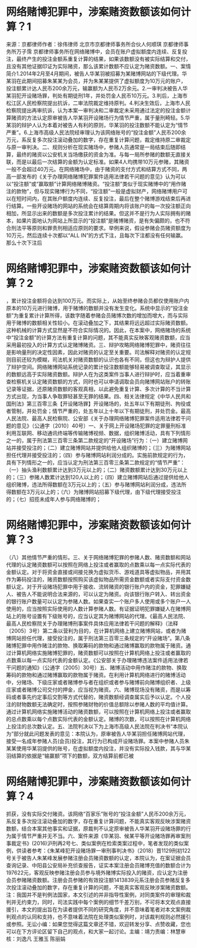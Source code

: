 # 网络赌博犯罪中，涉案赌资数额该如何计算？1

来源：京都律师作者：徐伟律师 北京市京都律师事务所合伙人何顺琪 京都律师事务所万子霈 京都律师事务所在网络赌博中，会员在账户虚拟额度内连续、反复投注，最终产生的投注金额系重复计算的结果，如果该数额没有被实际结算和交付，且没有其他证据印证为实际赌资，那么该累计数额不应认定为赌资数额。一、案情简介1.2014年2月至4月期间，被告人华某羽被招募为某赌博网站的下级代理。华某羽在此期间招募朱某某为会员，并为朱某某提供了虚拟额度为10万元的账户，投注额累计达人民币200余万元，输赢额为人民币2万余元。2.一审判决被告人华某羽犯开设赌场罪，判处有期徒刑1年，并处罚金人民币10万元。3.判后，上海市松江区人民检察院提出抗诉，二审法院裁定维持原判。4.判决生效后，上海市人民检察院提出再审抗诉，认为本案一审判决和二审裁定未采用通过法定的投注金额计算赌资的方法认定原审被告人华某羽开设赌场行为情节严重，属于量刑畸轻。5.华某羽的辩护人认为本着对被告人有利的原则，华某羽的投注数额不能认定为“情节严重”。6.上海市高级人民法院经审理认为该网络账号的“投注金额”人民币200余万元，系反复多次投注滚动叠加的数字，存在重复计算问题，裁定维持原二审裁定与原一审判决。二、规则分析在现实赌场中，参赌人员通常是一局结束后随即结算，最终的赌资以公安机关当场缴获的资金为准。与每一局所参赌的数额无直接关联，而是以最后一次结算的金额为认定标准。如果4人均携带10万元参赌，其赌资一般不会超过40万元。在网络赌场中，由于赌资的支付方式和结算方式不同，两高一部发布的《关于办理网络赌博犯罪案件适用法律若干问题的意见》认为可以以“投注额”或“赢取额”计算网络赌博赌资。“投注额”类似于现实赌博中的“用作赌注的款物”，但与现实赌博行为不同，“投注额”一般是虚拟财产，网络赌博用户可以在短时间内，在其账户额度内连续、反复投注，最后在整个赌博游戏结束后再进行结算。一些开设赌场的网站的系统会在结算周期内将该账户的每一次投注额正向相加，所显示出来的数额是多次投注累计的结果。但这并不是行为人实际拥有的赌本，如果片面地认为网站上所显示的“投注额”是赌博赌资，是有失偏颇的，也不符合刑法平等原则和罪责刑相适应原则的要求。举例来说，假设参赌会员赌资额度为10万元，然后连续十次都以“ALL IN”的方式下注，且每次下注都没有任何输赢。那么十次下注后

# 网络赌博犯罪中，涉案赌资数额该如何计算？2

，累计投注金额将会达到100万元。而实际上，从始至终参赌会员都仅使用账户内原本的10万元进行赌博，用于赌博的数额并没有发生变化。系统中显示的“投注金额”为重复累计计算所得，该数字随着参赌会员赌博次数的增加而增大，而与实际用于赌博的数额相关性较小。在滚动叠加之下，其结果将远远超过实际赌资数额。这种机械的计算方式显然是不符合实际情况的。因此，在本案中，网络赌场的系统中“投注金额”的计算方法有重复计算的问题，其不能真实反映客观赌资数额，应当采用最初投入的计算方式认定赌博赌资。三、辩护攻略网络赌博犯罪中，赌资往往是影响量刑的决定性因素，因此对赌资的认定至关重要。司法解释对赌资的认定规则目前还较为模糊，司法机关对赌资数额的认识也各有不同，但这也为辩护人提供了辩护空间。网络赌博网站系统记录的累计投注数额能够轻易被调查取证，其显示的数额远高于实际赌资数额。辩护人在为这类案件当事人进行辩护时，应当着重审查检察机关认定赌资数额的方式，同时也可以申请调取会员向赌博网站账户的转账记录等证据，还原赌资数额的客观真相，以此避免重复计算、多次计算的不当计算方式出现，为当事人争取罪轻甚至无罪的结果。四、相关法律规定《中华人民共和国刑法》第三百零三条【开设赌场罪】开设赌场的，处五年以下有期徒刑、拘役或者管制，并处罚金；情节严重的，处五年以上十年以下有期徒刑，并处罚金。最高人民法院、最高人民检察院、公安部《关于办理网络赌博犯罪案件适用法律若干问题的意见》（公通字〔2010〕40号）一、关于网上开设赌场犯罪的定罪量刑标准利用互联网、移动通讯终端等传输赌博视频、数据，组织赌博活动，具有下列情形之一的，属于刑法第三百零三条第二款规定的“开设赌场”行为：（一）建立赌博网站并接受投注的；（二）建立赌博网站并提供给他人组织赌博的；（三）为赌博网站担任代理并接受投注的；（四）参与赌博网站利润分成的。实施前款规定的行为，具有下列情形之一的，应当认定为刑法第三百零三条第二款规定的“情节严重”：（一）抽头渔利数额累计达到3万元以上的；（二）赌资数额累计达到30万元以上的；（三）参赌人数累计达到120人以上的；（四）建立赌博网站后通过提供给他人组织赌博，违法所得数额在3万元以上的；（五）参与赌博网站利润分成，违法所得数额在3万元以上的；（六）为赌博网站招募下级代理，由下级代理接受投注的；（七）招揽未成年人参与网络赌博的；

# 网络赌博犯罪中，涉案赌资数额该如何计算？3

（八）其他情节严重的情形。三、关于网络赌博犯罪的参赌人数、赌资数额和网站代理的认定赌资数额可以按照在网络上投注或者赢取的点数乘以每一点实际代表的金额认定。对于将资金直接或间接兑换为虚拟货币、游戏道具等虚拟物品，并用其作为筹码投注的，赌资数额按照购买该虚拟物品所需资金数额或者实际支付资金数额认定。对于开设赌场犯罪中用于接收、流转赌资的银行账户内的资金，犯罪嫌疑人、被告人不能说明合法来源的，可以认定为赌资。向该银行账户转入、转出资金的银行账户数量可以认定为参赌人数。如果查实一个账户多人使用或多个账户一人使用的，应当按照实际使用的人数计算参赌人数。有证据证明犯罪嫌疑人在赌博网站上的账号设置有下级账号的，应当认定其为赌博网站的代理。《最高人民法院、最高人民检察院关于办理赌博刑事案件具体应用法律若干问题的解释》（法释〔2005〕3号）第二条以营利为目的，在计算机网络上建立赌博网站，或者为赌博网站担任代理，接受投注的，属于刑法第三百零三条规定的“开设赌场”。第八条赌博犯罪中用作赌注的款物、换取筹码的款物和通过赌博赢取的款物属于赌资。通过计算机网络实施赌博犯罪的，赌资数额可以按照在计算机网络上投注或者赢取的点数乘以每一点实际代表的金额认定。《公安部关于办理赌博违法案件适用法律若干问题的通知》（公通字〔2005〕30号）五、赌博活动中用作赌注的款物、换取筹码的款物和通过赌博赢取的款物属于赌资。在利用计算机网络进行的赌博活动中，分赌场、下级庄家或者赌博参与者在组织或者参与赌博前向赌博组织者、上级庄家或者赌博公司交付的押金，应当视为赌资。六、赌博现场没有赌资，而是以筹码或者事先约定事后交割等方式代替的，赌资数额经调查属实后予以认定。个人投注的财物数额无法确定时，按照参赌财物的价值总额除以参赌人数的平均值计算。通过计算机网络实施赌博活动的赌资数额，可以按照在计算机网络上投注或者赢取的总点数乘以每个点数实际代表的金额认定。赌博的次数，可以按照在计算机网络上投注的总次数认定。五、法院判决以下为上海市高级人民法院在判决书“本院认为”部分就此问题发表的意见：本院认为，原审被告人华某羽担任赌博网站代理，接受一名成年参赌人员(会员)投注，其行为已构成开设赌场罪。本案中参赌人员朱某某使用华某羽提供的账号，在虚拟额度内投注，并没有实际投入钱款，其与华某羽结算的依据是“输赢额”项下的数额，双方结算前都已被

# 网络赌博犯罪中，涉案赌资数额该如何计算？4

抓获，没有实际交付赌资。该网络“百家乐”账号的“投注金额”人民币200余万元，系反复多次投注滚动叠加的数字，存在重复计算问题，不能真实客观反映涉案赌资数额，结合本案其他事实和证据，原裁判不认定原审被告人华某羽开设赌场罪的行为属于情节严重并无不当。六、案件来源《华某羽、候某平等开设赌场罪再审案刑事裁定书》(2016)沪刑再2号七、类似案例在检索类案过程中，笔者发现的类似案例，供读者参考：《朱某峰犯开设赌场罪一审刑事判决书》（2018）晋1129刑初122号关于被告人朱某峰发展参赌注册会员赌资数额的认定，本院认为，在案证据会员查询记录、中阳县公安局补充侦查报告，证实本案注册会员赌博充值的数额合计为197622元，客观反映参赌注册会员参与境外赌博实际投入的赌资，应认定为注册会员参赌赌资数额。注册会员参赌的有效投注额1413839元系注册会员参赌反复多次投注滚动叠加的数字，存在重复计算的问题，不能真实客观反映涉案赌资数额。注：我国并不是判例法国家，本文引述的并非指导性案例，对同类案件的审理和裁判并无约束力，同时，司法实践中每个案例的细节千差万别，不可将本文观点直接援引，本文的提出旨在为读者提供不同的研究角度，并不意味着笔者对本文案例裁判观点的认同和支持，也不意味着法院在处理类似案例时，对该裁判规则必然援引或参照。无讼小编：如果您觉得这篇文章还不错，欢迎转发分享、点赞收藏，您也可以在下方评论区留下自己的观点，和大家一起讨论。主编：靖力责编：林慧审核：刘逸凡 王雅玉 陈丽娟

